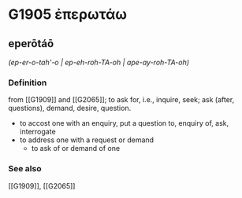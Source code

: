 # G1905 ἐπερωτάω

## eperōtáō

_(ep-er-o-tah'-o | ep-eh-roh-TA-oh | ape-ay-roh-TA-oh)_

### Definition

from [[G1909]] and [[G2065]]; to ask for, i.e., inquire, seek; ask (after, questions), demand, desire, question.

- to accost one with an enquiry, put a question to, enquiry of, ask, interrogate
- to address one with a request or demand
  - to ask of or demand of one

### See also

[[G1909]], [[G2065]]


